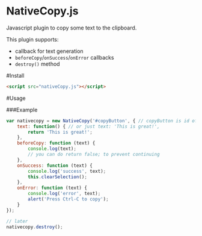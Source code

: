 NativeCopy.js
=============

Javascript plugin to copy some text to the clipboard.

This plugin supports:
- callback for text generation
- `beforeCopy`/`onSuccess`/`onError` callbacks
- `destroy()` method

#Install

```html
<script src="nativeCopy.js"></script>
```

#Usage

###Example

```javascript
var nativecopy = new NativeCopy('#copyButton', { // copyButton is id of button element, could be any selector for example '.cpBtn'
    text: function() { // or just text: 'This is great!',
        return 'This is great!';
    },
    beforeCopy: function (text) {
        console.log(text);
        // you can do return false; to prevent continuing
    },
    onSuccess: function (text) {
        console.log('success', text);
        this.clearSelection();
    },
    onError: function (text) {
        console.log('error', text);
        alert('Press Ctrl-C to copy');
    }
});

// later
nativecopy.destroy();
```
